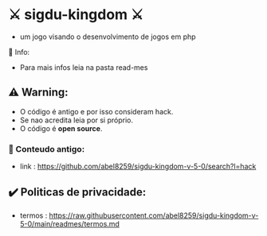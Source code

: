# ⚔️ sigdu-kingdom ⚔️

- um jogo visando o desenvolvimento de jogos em php   

📝 Info:

- Para mais infos leia na pasta read-mes

## ⚠️ Warning:

- O código é antigo e por isso consideram hack. 
- Se nao acredita leia por si próprio. 
- O código é <b>open source</b>.      

### 📜 Conteudo antigo:
- link : https://github.com/abel8259/sigdu-kingdom-v-5-0/search?l=hack 

## ✔️ Politicas de privacidade: 
- termos : https://raw.githubusercontent.com/abel8259/sigdu-kingdom-v-5-0/main/readmes/termos.md
